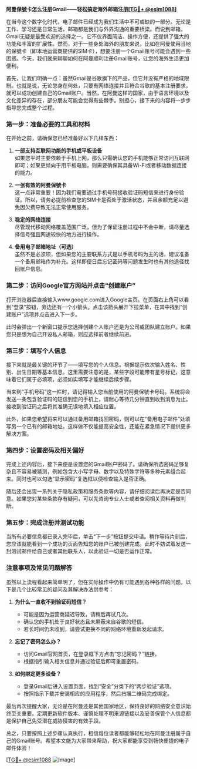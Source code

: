 **阿曼保號卡怎么注册Gmail——轻松搞定海外邮箱注册[[TG💪+ @esim1088](https://t.me/s/esim1088)]**

在当今这个数字化时代，电子邮件已经成为我们生活中不可或缺的一部分。无论是工作、学习还是日常生活，邮箱都是我们与外界沟通的重要桥梁。而说到邮箱，Gmail无疑是最受欢迎的选择之一。它不仅界面简洁、操作方便，还提供了强大的功能和丰富的扩展性。然而，对于一些身处海外的朋友来说，比如在阿曼使用当地的保號卡（即本地运营商提供的SIM卡），想要注册一个Gmail账号可能会遇到一些困惑。今天，我们就来聊聊如何在阿曼顺利注册Gmail账号，让您的海外生活更加便利。

首先，让我们明确一点：虽然Gmail是谷歌旗下的产品，但它并没有严格的地域限制。也就是说，无论您身在何处，只要有网络连接并且符合谷歌的基本注册要求，就可以成功创建自己的Gmail账户。当然，在阿曼这样的国家，由于语言环境以及文化差异的存在，部分朋友可能会觉得有些棘手。别担心，接下来的内容将一步步指导您完成整个过程。

### 第一步：准备必要的工具和材料

在开始之前，请确保您已经准备好以下几样东西：

1. **一部支持互联网功能的手机或平板设备**  
   如果您平时主要依赖于手机上网，那么只需确认您的手机能够正常访问互联网即可；如果更倾向于用平板电脑，则需要确保其具备Wi-Fi或者移动数据连接的能力。

2. **一张有效的阿曼保號卡**  
   这一点非常重要！因为我们需要通过手机号码接收验证码短信来进行身份验证。所以，请务必提前检查您的SIM卡是否处于激活状态，并且余额充足以避免因欠费导致无法正常使用服务。

3. **稳定的网络连接**  
   尽管现代移动网络覆盖范围广泛，但为了保证注册过程中不会中断，请尽量选择信号强且网速较快的地方进行操作。

4. **备用电子邮箱地址（可选）**  
   虽然不是必须项，但如果您的主要联系方式是以手机号码为主的话，建议准备一个备用邮箱作为补充。这样即便日后忘记密码等问题发生时也有其他途径找回账户信息。

### 第二步：访问Google官方网站并点击“创建账户”

打开浏览器后直接输入www.google.com进入Google主页。在页面右上角可以看到“登录”按钮，旁边还有一个小箭头。点击该箭头展开下拉菜单，在其中找到“创建账户”选项并点击进入下一步。

此时会弹出一个新窗口提示您选择创建个人账户还是为公司或团队建立账户。如果您只是想为自己开设私人邮箱，则应选择前者继续前进。

### 第三步：填写个人信息

接下来就是最关键的环节了——填写您的个人信息。根据提示依次输入姓名、性别、出生日期等基本信息。这里需要注意的是，某些字段可能带有星号标记，这意味着它们属于必填项，必须如实填写才能继续后续步骤。

当来到“手机号码”这一栏时，请记得输入您当前使用的阿曼保號卡号码。系统将会发送一条包含验证码的短信到您的手机上，请耐心等待几分钟直到收到消息为止。接收到验证码之后将其准确无误地填入相应位置。

此外，如果您希望将来可以通过备用邮箱找回密码，则可以在“备用电子邮件”处填写另一个已有的邮箱地址。这样做不仅能提高安全性，还能在紧急情况下提供更多解决方案。

### 第四步：设置密码及相关偏好

完成上述内容后，接下来便是设置您的Gmail账户密码了。请确保所选密码足够复杂且不容易被猜测，例如包含大小写字母、数字以及特殊字符等多种元素组合起来。同时也可以勾选“显示密码”复选框以便检查输入是否正确。

随后还会出现一系列关于隐私政策和服务条款等内容，请仔细阅读后再决定是否同意。如果您对某些条款存有疑问，可以先咨询专业人士或者查阅相关资料再做判断。

### 第五步：完成注册并测试功能

当所有必要信息都已录入完毕后，单击“下一步”按钮提交申请。稍作等待片刻后，您应该就能看到一个成功的页面告知您的账户已被创建完成。此时不妨试着发送一封测试邮件给自己或者其他联系人，以此验证一切是否运作正常。

### 注意事项及常见问题解答

虽然以上流程看起来简单明了，但在实际操作中仍有可能遇到各种各样的问题。以下是几个比较常见的疑问及其解决办法供参考：

1. **为什么一直收不到验证码短信？**
   - 可能是因为运营商延迟导致，请稍后再试几次。
   - 确认您的手机处于良好状态且未屏蔽来自谷歌的短信。
   - 若长时间仍未收到，请尝试更换不同的网络环境重新发起请求。

2. **忘记了密码怎么办？**
   - 访问Gmail官网首页，在登录框下方点击“忘记密码？”链接。
   - 根据指引输入相关信息并通过验证后即可重置密码。

3. **如何绑定更多设备？**
   - 登录Gmail后进入设置页面，找到“安全”分类下的“两步验证”选项。
   - 按照指示下载并安装相应的应用程序，然后扫描二维码完成绑定。

最后再次提醒大家，无论是在阿曼还是其他国家地区，保持良好的网络安全意识始终至关重要。定期更新软件版本、谨慎处理不明来源链接以及妥善保管个人信息都是保护自己免受潜在威胁侵害的有效手段。

总之，只要按照上述步骤认真执行，相信每位读者都能够轻松地在阿曼注册属于自己的Gmail账号。希望本文能为大家带来帮助，祝大家都能享受到畅快便捷的电子邮件体验！

[[TG💪+ @esim1088](https://t.me/s/esim1088) ![Image](https://i.postimg.cc/4NQfJmqS/Snipaste-2025-05-13-00-14-12.png)]
